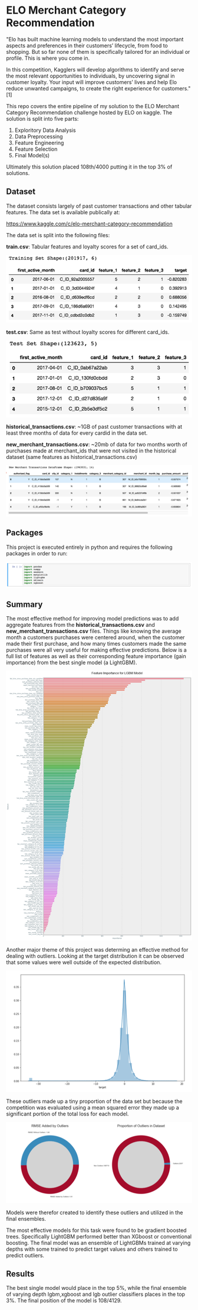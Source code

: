 # ELO Merchant Category Recommendation

"Elo has built machine learning models to understand the most important aspects and preferences in their customers’ lifecycle, from food to shopping. But so far none of them is specifically tailored for an individual or profile. This is where you come in.

In this competition, Kagglers will develop algorithms to identify and serve the most relevant opportunities to individuals, by uncovering signal in customer loyalty. Your input will improve customers’ lives and help Elo reduce unwanted campaigns, to create the right experience for customers." [1]

This repo covers the entire pipeline of my solution to the ELO Merchant Category Recommendation challenge hosted by ELO on kaggle. The solution is split into five parts:

1. Exploritory Data Analysis
2. Data Preprocessing
3. Feature Engineering
4. Feature Selection
5. Final Model(s)

Ultimately this solution placed 108th/4000 putting it in the top 3% of solutions.


## Dataset

The dataset consists largely of past customer transactions and other tabular features. The data set is available publically at:

https://www.kaggle.com/c/elo-merchant-category-recommendation

The data set is split into the following files:

**train.csv**: Tabular features and loyalty scores for a set of card_ids.

![](images/train_head.png)

**test.csv**: Same as test without loyalty scores for different card_ids.

![](images/test_head.png)

**historical_transactions.csv**: ~1GB of past customer transactions with at least three months of data for every cardid in the data set.

**new_merchant_transactions.csv**: ~20mb of data for two months worth of purchases made at merchant_ids that were not visited in the historical dataset (same features as historical_transactions.csv)

![](images/hist_trans_head.png)


## Packages

This project is executed entirely in python and requires the following packages in order to run:

![](images/imports.png)

## Summary

The most effective method for improving model predictions was to add aggregate features from the  **historical_transactions.csv** and **new_merchant_transactions.csv** files. Things like knowing the average month a customers purchases were centered around, when the customer made their first purchase, and how many times customers made the same purchases were all very useful for making effective predictions. Below is a full list of features as well as their corresponding feature importance (gain importance) from the best single model (a LightGBM).

![](images/feature_importance.png)

Another major theme of this project was determing an effective method for dealing with outliers. Looking at the target distribution it can be observed that some values were well outside of the expected distribution.

![](images/outliers_hist.png)

These outliers made up a tiny proportion of the data set but because the competition was evaluated using a mean squared error they made up a significant portion of the total loss for each model. 

![](images/outliers_loss.png)

Models were therefor created to identify these outliers and utilized in the final ensembles.

The most effective models for this task were found to be gradient boosted trees. Specifically LightGBM performed better than XGboost or conventional boosting. The final model was an ensemble of LightGBMs trained at varying depths with some trained to predict target values and others trained to predict outliers.

## Results

The best single model would place in the top 5%, while the final ensemble of varying depth lgbm,xgboost and lgb outlier classifiers places in the top 3%. The final position of the model is 108/4129.

